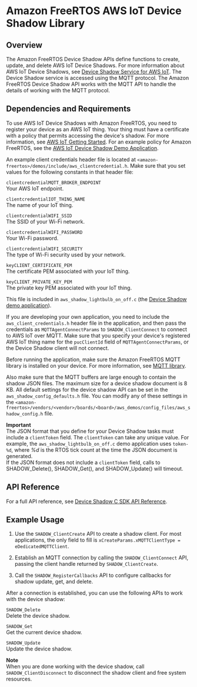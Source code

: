 # Amazon FreeRTOS AWS IoT Device Shadow Library<a name="freertos-lib-cloud-shadows"></a>

## Overview<a name="freertos-shadow-overview"></a>

The Amazon FreeRTOS Device Shadow APIs define functions to create, update, and delete AWS IoT Device Shadows\. For more information about AWS IoT Device Shadows, see [Device Shadow Service for AWS IoT](https://docs.aws.amazon.com/iot/latest/developerguide/iot-device-shadows.html)\. The Device Shadow service is accessed using the MQTT protocol\. The Amazon FreeRTOS Device Shadow API works with the MQTT API to handle the details of working with the MQTT protocol\.

## Dependencies and Requirements<a name="freertos-shadow-dependencies"></a>

To use AWS IoT Device Shadows with Amazon FreeRTOS, you need to register your device as an AWS IoT thing\. Your thing must have a certificate with a policy that permits accessing the device's shadow\. For more information, see [AWS IoT Getting Started](https://docs.aws.amazon.com/iot/latest/developerguide/iot-gs.html)\. For an example policy for Amazon FreeRTOS, see the [AWS IoT Device Shadow Demo Application](shadow-demo.md)\.

An example client credentials header file is located at `<amazon-freertos>/demos/include/aws_clientcredential.h`\. Make sure that you set values for the following constants in that header file:

`clientcredentialMQTT_BROKER_ENDPOINT`  
Your AWS IoT endpoint\.

`clientcredentialIOT_THING_NAME`  
The name of your IoT thing\.

`clientcredentialWIFI_SSID`  
The SSID of your Wi\-Fi network\.

`clientcredentialWIFI_PASSWORD`  
Your Wi\-Fi password\.

`clientcredentialWIFI_SECURITY`  
The type of Wi\-Fi security used by your network\.

`keyCLIENT_CERTIFICATE_PEM`  
The certificate PEM associated with your IoT thing\.

`keyCLIENT_PRIVATE_KEY_PEM`  
The private key PEM associated with your IoT thing\.

This file is included in `aws_shadow_lightbulb_on_off.c` \(the [Device Shadow demo application](shadow-demo.md)\)\.

If you are developing your own application, you need to include the `aws_client_credentials.h` header file in the application, and then pass the credentials as `MQTTAgentConnectParams` to `SHADOW_ClientConnect` to connect to AWS IoT over MQTT\. Make sure that you specify your device's registered AWS IoT thing name for the `pucClientId` field of `MQTTAgentConnectParams`, or the Device Shadow client will not connect\.

Before running the application, make sure the Amazon FreeRTOS MQTT library is installed on your device\. For more information, see [MQTT library](freertos-mqtt-2.md)\. 

Also make sure that the MQTT buffers are large enough to contain the shadow JSON files\. The maximum size for a device shadow document is 8 KB\. All default settings for the device shadow API can be set in the `aws_shadow_config_defaults.h` file\. You can modify any of these settings in the `<amazon-freertos>/vendors/<vendor>/boards/<board>/aws_demos/config_files/aws_shadow_config.h` file\.

**Important**  
The JSON format that you define for your Device Shadow tasks must include a `clientToken` field\. The `clientToken` can take any unique value\. For example, the `aws_shadow_lightbulb_on_off.c` demo application uses `token-%d`, where *%d* is the RTOS tick count at the time the JSON document is generated\.  
If the JSON format does not include a `clientToken` field, calls to SHADOW\_Delete\(\), SHADOW\_Get\(\), and SHADOW\_Update\(\) will timeout\.

## API Reference<a name="freertos-shadow-api"></a>

For a full API reference, see [Device Shadow C SDK API Reference](https://docs.aws.amazon.com/freertos/latest/lib-ref/html1/aws__shadow_8h.html)\.

## Example Usage<a name="freertos-shadow-example"></a>

1. Use the `SHADOW_ClientCreate` API to create a shadow client\. For most applications, the only field to fill is `xCreateParams.xMQTTClientType = eDedicatedMQTTClient`\.

1. Establish an MQTT connection by calling the `SHADOW_ClientConnect` API, passing the client handle returned by `SHADOW_ClientCreate`\.

1. Call the `SHADOW_RegisterCallbacks` API to configure callbacks for shadow update, get, and delete\.

After a connection is established, you can use the following APIs to work with the device shadow:

`SHADOW_Delete`  
Delete the device shadow\.

`SHADOW_Get`  
Get the current device shadow\.

`SHADOW_Update`  
Update the device shadow\.

**Note**  
When you are done working with the device shadow, call `SHADOW_ClientDisconnect` to disconnect the shadow client and free system resources\.